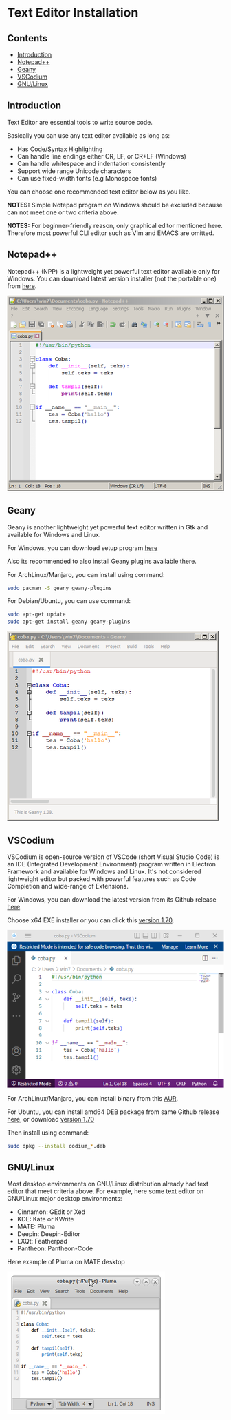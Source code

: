 # Text Editor Installation

## Contents
- [Introduction](#introduction)
- [Notepad++](#notepad)
- [Geany](#geany)
- [VSCodium](#vscodium)
- [GNU/Linux](#gnulinux)

## Introduction

Text Editor are essential tools to write source code.

Basically you can use any text editor available as long as:
- Has Code/Syntax Highlighting
- Can handle line endings either CR, LF, or CR+LF (Windows)
- Can handle whitespace and indentation consistently
- Support wide range Unicode characters
- Can use fixed-width fonts (e.g Monospace fonts)

You can choose one recommended text editor below as you like.

**NOTES:** Simple Notepad program on Windows should be excluded because can not meet one or two criteria above.

**NOTES:** For beginner-friendly reason, only graphical editor mentioned here.
Therefore most powerful CLI editor such as VIm and EMACS are omitted.

## Notepad++

Notepad++ (NPP) is a lightweight yet powerful text editor available only for Windows.
You can download latest version installer (not the portable one) from [here](https://notepad-plus-plus.org/downloads/).

![images](images/npp.png?raw=true)

## Geany

Geany is another lightweight yet powerful text editor written in Gtk and available for Windows and Linux.

For Windows, you can download setup program [here](https://www.geany.org/download/releases/)

Also its recommended to also install Geany plugins available there.

For ArchLinux/Manjaro, you can install using command:

```sh
sudo pacman -S geany geany-plugins
```

For Debian/Ubuntu, you can use command:

```sh
sudo apt-get update
sudo apt-get install geany geany-plugins
```

![images](images/geany.png?raw=true)

## VSCodium

VSCodium is open-source version of VSCode (short Visual Studio Code) is an IDE (Integrated Development Environment) program written in Electron Framework and available for Windows and Linux.
It's not considered lightweight editor but packed with powerful features such as Code Completion and wide-range of Extensions.

For Windows, you can download the latest version from its Github release [here](https://github.com/VSCodium/vscodium/releases).

Choose x64 EXE installer or you can click this [version 1.70](https://github.com/VSCodium/vscodium/releases/download/1.70.0/VSCodiumSetup-x64-1.70.0.exe).

![images](images/vscodium.png?raw=true)

For ArchLinux/Manjaro, you can install binary from this [AUR](https://aur.archlinux.org/packages/vscodium-bin).

For Ubuntu, you can install amd64 DEB package from same Github release [here](https://github.com/VSCodium/vscodium/releases), or download [version 1.70](https://github.com/VSCodium/vscodium/releases/download/1.70.0/codium_1.70.0-1659698816_amd64.deb)

Then install using command:

```sh
sudo dpkg --install codium_*.deb
```

## GNU/Linux

Most desktop environments on GNU/Linux distribution already had text editor that meet criteria above.
For example, here some text editor on GNU/Linux major desktop environments:
- Cinnamon: GEdit or Xed
- KDE: Kate or KWrite
- MATE: Pluma
- Deepin: Deepin-Editor
- LXQt: Featherpad
- Pantheon: Pantheon-Code

Here example of Pluma on MATE desktop

![images](images/pluma.png?raw=true)




